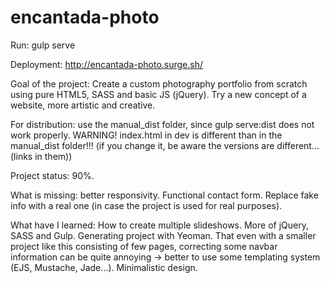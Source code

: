 # encantada-photo

Run:
gulp serve

Deployment:
http://encantada-photo.surge.sh/

Goal of the project:
Create a custom photography portfolio from scratch using pure HTML5, SASS and basic JS (jQuery).
Try a new concept of a website, more artistic and creative.

For distribution:
use the manual_dist folder, since gulp serve:dist does not work properly.
WARNING! index.html in dev is different than in the manual_dist folder!!!
				 (if you change it, be aware the versions are different... (links in them))

Project status: 90%.

What is missing:
better responsivity. 
Functional contact form.
Replace fake info with a real one (in case the project is used for real purposes).

What have I learned:
How to create multiple slideshows.
More of jQuery, SASS and Gulp.
Generating project with Yeoman.
That even with a smaller project like this consisting of few pages,
correcting some navbar information can be quite annoying -> better to 
use some templating system (EJS, Mustache, Jade...).
Minimalistic design.
